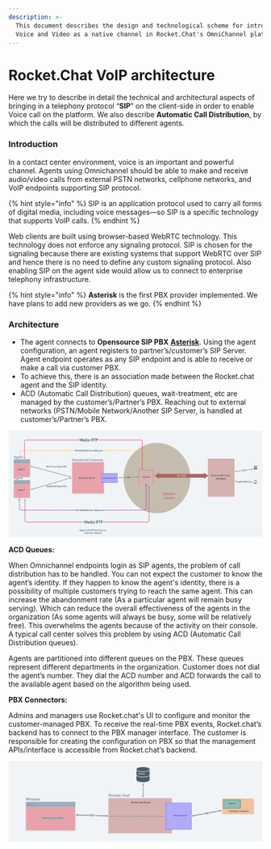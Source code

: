 ```yaml
---
description: >-
  This document describes the design and technological scheme for introducing
  Voice and Video as a native channel in Rocket.Chat's OmniChannel platform.
---
```


# Rocket.Chat VoIP architecture

Here we try to describe in detail the technical and architectural aspects of bringing in a telephony protocol “**SIP**” on the client-side in order to enable Voice call on the platform. We also describe **Automatic Call Distribution**, by which the calls will be distributed to different agents.

### Introduction

In a contact center environment, voice is an important and powerful channel. Agents using Omnichannel should be able to make and receive audio/video calls from external PSTN networks, cellphone networks, and VoIP endpoints supporting SIP protocol.&#x20;

{% hint style="info" %}
SIP is an application protocol used to carry all forms of digital media, including voice messages—so SIP is a specific technology that supports VoIP calls.
{% endhint %}

Web clients are built using browser-based WebRTC technology. This technology does not enforce any signaling protocol. SIP is chosen for the signaling because there are existing systems that support WebRTC over SIP and hence there is no need to define any custom signaling protocol. Also enabling SIP on the agent side would allow us to connect to enterprise telephony infrastructure.

{% hint style="info" %}
**Asterisk** is the first PBX provider implemented. We have plans to add new providers as we go.&#x20;
{% endhint %}

### Architecture

* The agent connects to **Opensource SIP PBX** [**Asterisk**](https://www.asterisk.org). Using the agent configuration, an agent registers to partner’s/customer’s SIP Server. Agent endpoint operates as any SIP endpoint and is able to receive or make a call via customer PBX.&#x20;
* To achieve this, there is an association made between the Rocket.chat agent and the SIP identity.&#x20;
* ACD (Automatic Call Distribution) queues, wait-treatment, etc are managed by the customer’s/Partner’s PBX. Reaching out to external networks (PSTN/Mobile Network/Another SIP Server, is handled at customer’s/Partner’s PBX.&#x20;

![VoIP Architecture](<../../../.gitbook/assets/image (656) (1).png>)

**ACD Queues:**&#x20;

When Omnichannel endpoints login as SIP agents, the problem of call distribution has to be handled. You can not expect the customer to know the agent’s identity. If they happen to know the agent's identity, there is a possibility of multiple customers trying to reach the same agent. This can increase the abandonment rate (As a particular agent will remain busy serving). Which can reduce the overall effectiveness of the agents in the organization (As some agents will always be busy, some will be relatively free). This overwhelms the agents because of the activity on their console. A typical call center solves this problem by using ACD (Automatic Call Distribution queues).

Agents are partitioned into different queues on the PBX. These queues represent different departments in the organization. Customer does not dial the agent’s number. They dial the ACD number and ACD forwards the call to the available agent based on the algorithm being used.&#x20;

**PBX Connectors:**&#x20;

Admins and managers use Rocket.chat's UI to configure and monitor the customer-managed PBX. To receive the real-time PBX events, Rocket.chat’s backend has to connect to the PBX manager interface. The customer is responsible for creating the configuration on PBX so that the management APIs/interface is accessible from Rocket.chat’s backend.&#x20;

![Connector Architecture](<../../../.gitbook/assets/image (679) (1) (1) (1).png>)

